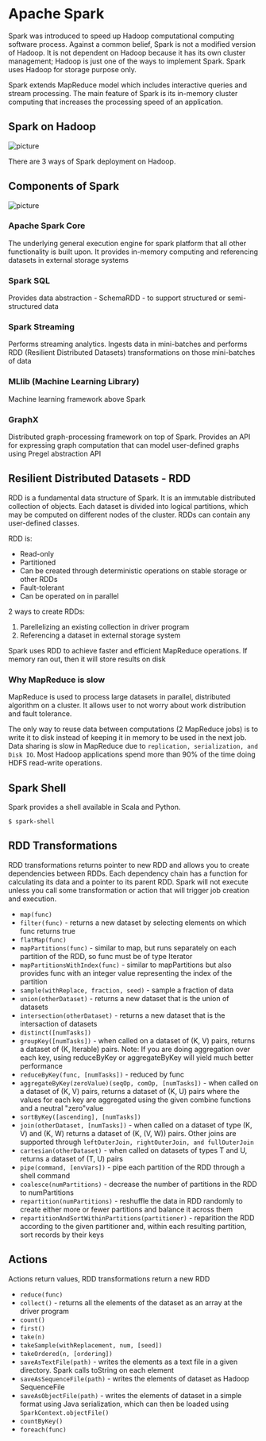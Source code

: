 # Apache Spark

Spark was introduced to speed up Hadoop computational computing software process. Against a common belief, Spark is not a modified version of Hadoop. It is not dependent on Hadoop because it has its own cluster management; Hadoop is just one of the ways to implement Spark. Spark uses Hadoop for storage purpose only.

Spark extends MapReduce model which includes interactive queries and stream processing. The main feature of Spark is its in-memory cluster computing that increases the processing speed of an application.

## Spark on Hadoop

![picture](https://www.tutorialspoint.com/apache_spark/images/spark_built_on_hadoop.jpg)

There are 3 ways of Spark deployment on Hadoop.

## Components of Spark

![picture](https://www.tutorialspoint.com/apache_spark/images/components_of_spark.jpg)

### Apache Spark Core

The underlying general execution engine for spark platform that all other functionality is built upon. It provides in-memory computing and referencing datasets in external storage systems

### Spark SQL

Provides data abstraction - SchemaRDD - to support structured or semi-structured data

### Spark Streaming

Performs streaming analytics. Ingests data in mini-batches and performs RDD (Resilient Distributed Datasets) transformations on those mini-batches of data

### MLlib (Machine Learning Library)

Machine learning framework above Spark

### GraphX

Distributed graph-processing framework on top of Spark. Provides an API for expressing graph computation that can model user-defined graphs using Pregel abstraction API

## Resilient Distributed Datasets - RDD

RDD is a fundamental data structure of Spark. It is an immutable distributed collection of objects. Each dataset is divided into logical partitions, which may be computed on different nodes of the cluster. RDDs can contain any user-defined classes.

RDD is:
- Read-only
- Partitioned
- Can be created through deterministic operations on stable storage or other RDDs
- Fault-tolerant
- Can be operated on in parallel

2 ways to create RDDs:
1. Parellelizing an existing collection in driver program
2. Referencing a dataset in external storage system

Spark uses RDD to achieve faster and efficient MapReduce operations. If memory ran out, then it will store results on disk

### Why MapReduce is slow

MapReduce is used to process large datasets in parallel, distributed algorithm on a cluster. It allows user to not worry about work distribution and fault tolerance.

The only way to reuse data between computations (2 MapReduce jobs) is to write it to disk instead of keeping it in memory to be used in the next job. Data sharing is slow in MapReduce due to `replication, serialization, and Disk IO`. Most Hadoop applications spend more than 90% of the time doing HDFS read-write operations.

## Spark Shell

Spark provides a shell available in Scala and Python.

```
$ spark-shell
```

## RDD Transformations

RDD transformations returns pointer to new RDD and allows you to create dependencies between RDDs. Each dependency chain has a function for calculating its data and a pointer to its parent RDD. Spark will not execute unless you call some transformation or action that will trigger job creation and execution.

- `map(func)`
- `filter(func)` - returns a new dataset by selecting elements on which func returns true
- `flatMap(func)`
- `mapPartitions(func)` - similar to map, but runs separately on each partition of the RDD, so func must be of type Iterator
- `mapPartitionsWithIndex(func)` - similar to mapPartitions but also provides func with an integer value representing the index of the partition
- `sample(withReplace, fraction, seed)` - sample a fraction of data
- `union(otherDataset)` - returns a new dataset that is the union of datasets
- `intersection(otherDataset)` - returns a new dataset that is the intersaction of datasets
- `distinct([numTasks])`
- `groupKey([numTasks])` - when called on a dataset of (K, V) pairs, returns a dataset of (K, Iterable<V>) pairs. Note: If you are doing aggregation over each key, using reduceByKey or aggregateByKey will yield much better performance
- `reduceByKey(func, [numTasks])` - reduced by func
- `aggregateByKey(zeroValue)(seqOp, comOp, [numTasks])` - when called on a dataset of (K, V) pairs, returns a dataset of (K, U) pairs where the values for each key are aggregated using the given combine functions and a neutral "zero"value
- `sortByKey([ascending], [numTasks])`
- `join(otherDataset, [numTasks])` - when called on a dataset of type (K, V) and (K, W) returns a dataset of (K, (V, W)) pairs. Other joins are supported through `leftOuterJoin, rightOuterJoin, and fullOuterJoin`
- `cartesian(otherDataset)` - when called on datasets of types T and U, returns a dataset of (T, U) pairs
- `pipe(command, [envVars])` - pipe each partition of the RDD through a shell command
- `coalesce(numPartitions)` - decrease the number of partitions in the RDD to numPartitions
- `repartition(numPartitions)` - reshuffle the data in RDD randomly to create either more or fewer partitions and balance it across them
- `repartitionAndSortWithinPartitions(partitioner)` - reparition the RDD according to the given partitioner and, within each resulting partition, sort records by their keys

## Actions

Actions return values, RDD transformations return a new RDD

- `reduce(func)`
- `collect()` - returns all the elements of the dataset as an array at the driver program
- `count()`
- `first()`
- `take(n)`
- `takeSample(withReplacement, num, [seed])`
- `takeOrdered(n, [ordering])`
- `saveAsTextFile(path)` - writes the elements as a text file in a given directory. Spark calls toString on each element
- `saveAsSequenceFile(path)` - writes the elements of dataset as Hadoop SequenceFile
- `saveAsObjectFile(path)` - writes the elements of dataset in a simple format using Java serialization, which can then be loaded using `SparkContext.objectFile()`
- `countByKey()`
- `foreach(func)`
